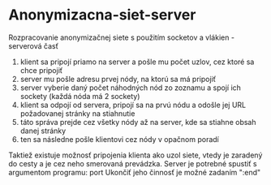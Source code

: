 # Anonymizacna-siet-server
Rozpracovanie anonymizačnej siete s použitím socketov a vlákien - serverová časť

1. klient sa pripojí priamo na server a pošle mu počet uzlov, cez ktoré sa chce pripojiť
2. server mu pošle adresu prvej nódy, na ktorú sa má pripojiť
3. server vyberie daný počet náhodných nód zo zoznamu a spojí ich sockety (každá nóda má 2 sockety)
4. klient sa odpojí od servera, pripojí sa na prvú nódu a odošle jej URL požadovanej stránky na stiahnutie
5. táto správa prejde cez všetky nódy až na server, kde sa stiahne obsah danej stránky
6. ten sa následne pošle klientovi cez nódy v opačnom poradí

Taktiež existuje možnosť pripojenia klienta ako uzol siete, vtedy je zaradený do cesty a je cez neho smerovaná prevádzka.
Server je potrebné spustiť s argumentom programu: port
Ukončiť jeho činnosť je možné zadaním ":end"
